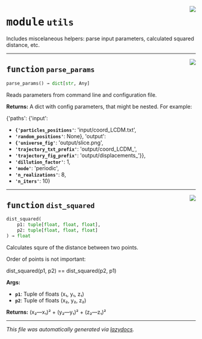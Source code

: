 <!-- markdownlint-disable -->

<a href="../lazevo/utils.py#L0"><img align="right" style="float:right;" src="https://img.shields.io/badge/-source-cccccc?style=flat-square"></a>

# <kbd>module</kbd> `utils`
Includes miscelaneous helpers: parse input parameters, calculated squared distance, etc. 


---

<a href="../lazevo/utils.py#L19"><img align="right" style="float:right;" src="https://img.shields.io/badge/-source-cccccc?style=flat-square"></a>

## <kbd>function</kbd> `parse_params`

```python
parse_params() → dict[str, Any]
```

Reads parameters from command line and configuration file. 



**Returns:**
  A dict with config parameters, that might be nested. For example: 

 {'paths':   {'input':  
 - <b>`{'particles_positions'`</b>:  'input/coord_LCDM.txt', 
 - <b>`'random_positions'`</b>:  None}, 'output':  
 - <b>`{'universe_fig'`</b>:  'output/slice.png', 
 - <b>`'trajectory_txt_prefix'`</b>:  'output/coord_LCDM_', 
 - <b>`'trajectory_fig_prefix'`</b>:  'output/displacements_'}}, 
 - <b>`'dillution_factor'`</b>:  1, 
 - <b>`'mode'`</b>:  'periodic', 
 - <b>`'n_realizations'`</b>:  8, 
 - <b>`'n_iters'`</b>:  10} 


---

<a href="../lazevo/utils.py#L58"><img align="right" style="float:right;" src="https://img.shields.io/badge/-source-cccccc?style=flat-square"></a>

## <kbd>function</kbd> `dist_squared`

```python
dist_squared(
    p1: tuple[float, float, float],
    p2: tuple[float, float, float]
) → float
```

Calculates squre of the distance between two points. 

Order of points is not important: 

 dist_squared(p1, p2) == dist_squared(p2, p1) 



**Args:**
 
 - <b>`p1`</b>:  Tuple of floats (x₁, y₁, z₁) 
 - <b>`p2`</b>:  Tuple of floats (x₂, y₂, z₂) 



**Returns:**
 (x₂—x₁)² + (y₂—y₁)² + (z₂—z₁)² 




---

_This file was automatically generated via [lazydocs](https://github.com/ml-tooling/lazydocs)._
